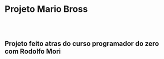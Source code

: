 <h1>Projeto Mario Bross</h1>
<br>
<br>
<h2>Projeto feito atras do curso programador do zero com Rodolfo Mori</h2>
